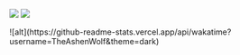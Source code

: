 <p>
  <img src="https://github-readme-stats.vercel.app/api?username=Pozitrone&show_icons=true&theme=dark&hide=prs">
  <img src="https://github-readme-stats.vercel.app/api/top-langs/?username=Pozitrone&include_all_commits=true&count_private=true&theme=dark&layout=compact">  
<!--<img src="https://github-readme-stats.vercel.app/api/wakatime?username=TheAshenWolf&theme=dark">-->
</p>
![alt](https://github-readme-stats.vercel.app/api/wakatime?username=TheAshenWolf&theme=dark)
